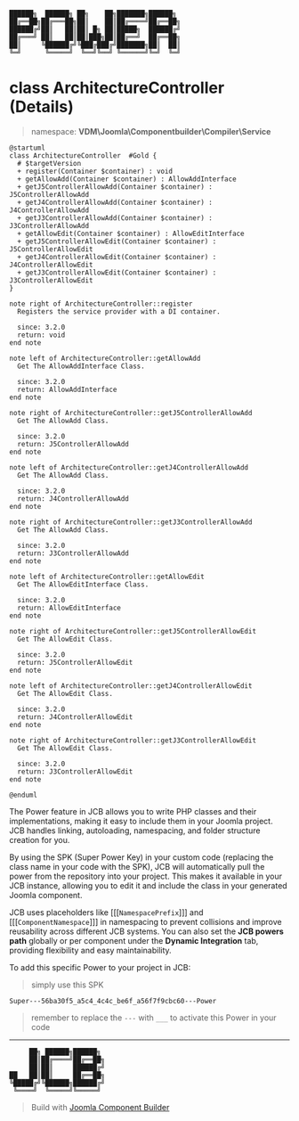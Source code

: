 ```
██████╗  ██████╗ ██╗    ██╗███████╗██████╗
██╔══██╗██╔═══██╗██║    ██║██╔════╝██╔══██╗
██████╔╝██║   ██║██║ █╗ ██║█████╗  ██████╔╝
██╔═══╝ ██║   ██║██║███╗██║██╔══╝  ██╔══██╗
██║     ╚██████╔╝╚███╔███╔╝███████╗██║  ██║
╚═╝      ╚═════╝  ╚══╝╚══╝ ╚══════╝╚═╝  ╚═╝
```
# class ArchitectureController (Details)
> namespace: **VDM\Joomla\Componentbuilder\Compiler\Service**

```uml
@startuml
class ArchitectureController  #Gold {
  # $targetVersion
  + register(Container $container) : void
  + getAllowAdd(Container $container) : AllowAddInterface
  + getJ5ControllerAllowAdd(Container $container) : J5ControllerAllowAdd
  + getJ4ControllerAllowAdd(Container $container) : J4ControllerAllowAdd
  + getJ3ControllerAllowAdd(Container $container) : J3ControllerAllowAdd
  + getAllowEdit(Container $container) : AllowEditInterface
  + getJ5ControllerAllowEdit(Container $container) : J5ControllerAllowEdit
  + getJ4ControllerAllowEdit(Container $container) : J4ControllerAllowEdit
  + getJ3ControllerAllowEdit(Container $container) : J3ControllerAllowEdit
}

note right of ArchitectureController::register
  Registers the service provider with a DI container.

  since: 3.2.0
  return: void
end note

note left of ArchitectureController::getAllowAdd
  Get The AllowAddInterface Class.

  since: 3.2.0
  return: AllowAddInterface
end note

note right of ArchitectureController::getJ5ControllerAllowAdd
  Get The AllowAdd Class.

  since: 3.2.0
  return: J5ControllerAllowAdd
end note

note left of ArchitectureController::getJ4ControllerAllowAdd
  Get The AllowAdd Class.

  since: 3.2.0
  return: J4ControllerAllowAdd
end note

note right of ArchitectureController::getJ3ControllerAllowAdd
  Get The AllowAdd Class.

  since: 3.2.0
  return: J3ControllerAllowAdd
end note

note left of ArchitectureController::getAllowEdit
  Get The AllowEditInterface Class.

  since: 3.2.0
  return: AllowEditInterface
end note

note right of ArchitectureController::getJ5ControllerAllowEdit
  Get The AllowEdit Class.

  since: 3.2.0
  return: J5ControllerAllowEdit
end note

note left of ArchitectureController::getJ4ControllerAllowEdit
  Get The AllowEdit Class.

  since: 3.2.0
  return: J4ControllerAllowEdit
end note

note right of ArchitectureController::getJ3ControllerAllowEdit
  Get The AllowEdit Class.

  since: 3.2.0
  return: J3ControllerAllowEdit
end note
 
@enduml
```

The Power feature in JCB allows you to write PHP classes and their implementations, making it easy to include them in your Joomla project. JCB handles linking, autoloading, namespacing, and folder structure creation for you.

By using the SPK (Super Power Key) in your custom code (replacing the class name in your code with the SPK), JCB will automatically pull the power from the repository into your project. This makes it available in your JCB instance, allowing you to edit it and include the class in your generated Joomla component.

JCB uses placeholders like [[[`NamespacePrefix`]]] and [[[`ComponentNamespace`]]] in namespacing to prevent collisions and improve reusability across different JCB systems. You can also set the **JCB powers path** globally or per component under the **Dynamic Integration** tab, providing flexibility and easy maintainability.

To add this specific Power to your project in JCB:

> simply use this SPK
```
Super---56ba30f5_a5c4_4c4c_be6f_a56f7f9cbc60---Power
```
> remember to replace the `---` with `___` to activate this Power in your code

---
```
     ██╗ ██████╗██████╗
     ██║██╔════╝██╔══██╗
     ██║██║     ██████╔╝
██   ██║██║     ██╔══██╗
╚█████╔╝╚██████╗██████╔╝
 ╚════╝  ╚═════╝╚═════╝
```
> Build with [Joomla Component Builder](https://git.vdm.dev/joomla/Component-Builder)

